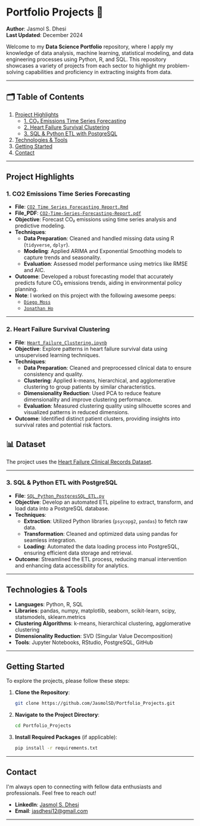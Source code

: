 # Portfolio Projects 🎯
**Author**: Jasmol S. Dhesi  
**Last Updated**: December 2024

Welcome to my **Data Science Portfolio** repository, where I apply my knowledge of data analysis, machine learning, statistical modeling, and data engineering processes using Python, R, and SQL. This repository showcases a variety of projects from each sector to highlight my problem-solving capabilities and proficiency in extracting insights from data.

---

## 🗂️ Table of Contents
1. [Project Highlights](#project-highlights)
    + [1. CO₂ Emissions Time Series Forecasting](#1-co2-emissions-time-series-forecasting)
    + [2. Heart Failure Survival Clustering](#2-heart-failure-survival-clustering)
    + [3. SQL & Python ETL with PostgreSQL](#3-sql--python-etl-with-postgresql)
2. [Technologies & Tools](#technologies--tools)
3. [Getting Started](#getting-started)
4. [Contact](#contact)

---

## Project Highlights

### 1. CO2 Emissions Time Series Forecasting
- **File**: [`CO2 Time Series Forecasting Report.Rmd`](https://github.com/JasmolSD/Portfolio_Projects/blob/main/CO2%20Emissions%20Time%20Series%20Modelling/CO2%20Time%20Series%20Forecasting%20Report.Rmd)
- **File_PDF**: [`CO2-Time-Series-Forecasting-Report.pdf`](https://github.com/JasmolSD/Portfolio_Projects/blob/main/CO2%20Emissions%20Time%20Series%20Modelling/CO2-Time-Series-Forecasting-Report.pdf)
- **Objective**: Forecast CO₂ emissions using time series analysis and predictive modeling.
- **Techniques**:
  - **Data Preparation**: Cleaned and handled missing data using R (`tidyverse`, `dplyr`).
  - **Modeling**: Applied ARIMA and Exponential Smoothing models to capture trends and seasonality.
  - **Evaluation**: Assessed model performance using metrics like RMSE and AIC.
- **Outcome**: Developed a robust forecasting model that accurately predicts future CO₂ emissions trends, aiding in environmental policy planning.
- **Note**: I worked on this project with the following awesome peeps:
  - [`Diego Moss`](https://github.com/Mossd-2)
  - [`Jonathan Ho`](https://github.com/jonathanhorx)

---

### 2. Heart Failure Survival Clustering
- **File**: [`Heart_Failure_Clustering.ipynb`](https://github.com/JasmolSD/Portfolio_Projects/blob/main/Clustering%20to%20Predict%20Patient%20Survival/clustering.ipynb)
- **Objective**: Explore patterns in heart failure survival data using unsupervised learning techniques.
- **Techniques**:
  - **Data Preparation**: Cleaned and preprocessed clinical data to ensure consistency and quality.
  - **Clustering**: Applied k-means, hierarchical, and agglomerative clustering to group patients by similar characteristics.
  - **Dimensionality Reduction**: Used PCA to reduce feature dimensionality and improve clustering performance.
  - **Evaluation**: Measured clustering quality using silhouette scores and visualized patterns in reduced dimensions.
- **Outcome**: Identified distinct patient clusters, providing insights into survival rates and potential risk factors.

## 📊 Dataset
The project uses the [Heart Failure Clinical Records Dataset](https://archive.ics.uci.edu/dataset/519/heart+failure+clinical+records).

---

### 3. SQL & Python ETL with PostgreSQL
- **File**: [`SQL_Python_PostgresSQL_ETL.py`](https://github.com/JasmolSD/Portfolio_Projects/blob/main/Other/SQL_Python_PostgresSQL_ETL.py)
- **Objective**: Develop an automated ETL pipeline to extract, transform, and load data into a PostgreSQL database.
- **Techniques**: 
  - **Extraction**: Utilized Python libraries (`psycopg2`, `pandas`) to fetch raw data.
  - **Transformation**: Cleaned and optimized data using pandas for seamless integration.
  - **Loading**: Automated the data loading process into PostgreSQL, ensuring efficient data storage and retrieval.
- **Outcome**: Streamlined the ETL process, reducing manual intervention and enhancing data accessibility for analytics.

---

## Technologies & Tools
- **Languages**: Python, R, SQL
- **Libraries**: pandas, numpy, matplotlib, seaborn, scikit-learn, scipy, statsmodels, sklearn.metrics
- **Clustering Algorithms**: k-means, hierarchical clustering, agglomerative clustering
- **Dimensionality Reduction**: SVD (Singular Value Decomposition)
- **Tools**: Jupyter Notebooks, RStudio, PostgreSQL, GitHub

---

## Getting Started

To explore the projects, please follow these steps:

1. **Clone the Repository**:
    ```bash
    git clone https://github.com/JasmolSD/Portfolio_Projects.git
    ```
2. **Navigate to the Project Directory**:
    ```bash
    cd Portfolio_Projects
    ```
3. **Install Required Packages** (if applicable):
    ```bash
    pip install -r requirements.txt
    ```

---

## Contact

I'm always open to connecting with fellow data enthusiasts and professionals. Feel free to reach out!

- **LinkedIn**: [Jasmol S. Dhesi](https://www.linkedin.com/in/jasmol-dhesi/)
- **Email**: [jasdhesi12@gmail.com](jasdhesi12@gmail.com)

---
